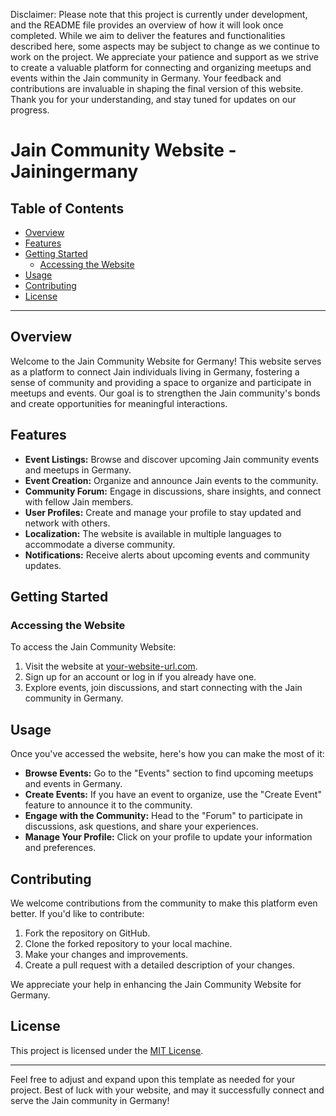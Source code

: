 Disclaimer: Please note that this project is currently under development, and the README file provides an overview of how it will look once completed. While we aim to deliver the features and functionalities described here, some aspects may be subject to change as we continue to work on the project. We appreciate your patience and support as we strive to create a valuable platform for connecting and organizing meetups and events within the Jain community in Germany. Your feedback and contributions are invaluable in shaping the final version of this website. Thank you for your understanding, and stay tuned for updates on our progress.


# Jain Community Website - Jainingermany

## Table of Contents
- [Overview](#overview)
- [Features](#features)
- [Getting Started](#getting-started)
  - [Accessing the Website](#accessing-the-website)
- [Usage](#usage)
- [Contributing](#contributing)
- [License](#license)

---

## Overview

Welcome to the Jain Community Website for Germany! This website serves as a platform to connect Jain individuals living in Germany, fostering a sense of community and providing a space to organize and participate in meetups and events. Our goal is to strengthen the Jain community's bonds and create opportunities for meaningful interactions.

## Features

- **Event Listings:** Browse and discover upcoming Jain community events and meetups in Germany.
- **Event Creation:** Organize and announce Jain events to the community.
- **Community Forum:** Engage in discussions, share insights, and connect with fellow Jain members.
- **User Profiles:** Create and manage your profile to stay updated and network with others.
- **Localization:** The website is available in multiple languages to accommodate a diverse community.
- **Notifications:** Receive alerts about upcoming events and community updates.

## Getting Started

### Accessing the Website

To access the Jain Community Website:

1. Visit the website at [your-website-url.com](https://www.your-website-url.com).
2. Sign up for an account or log in if you already have one.
3. Explore events, join discussions, and start connecting with the Jain community in Germany.

## Usage

Once you've accessed the website, here's how you can make the most of it:

- **Browse Events:** Go to the "Events" section to find upcoming meetups and events in Germany.
- **Create Events:** If you have an event to organize, use the "Create Event" feature to announce it to the community.
- **Engage with the Community:** Head to the "Forum" to participate in discussions, ask questions, and share your experiences.
- **Manage Your Profile:** Click on your profile to update your information and preferences.

## Contributing

We welcome contributions from the community to make this platform even better. If you'd like to contribute:

1. Fork the repository on GitHub.
2. Clone the forked repository to your local machine.
3. Make your changes and improvements.
4. Create a pull request with a detailed description of your changes.

We appreciate your help in enhancing the Jain Community Website for Germany.

## License

This project is licensed under the [MIT License](LICENSE.md).

---

Feel free to adjust and expand upon this template as needed for your project. Best of luck with your website, and may it successfully connect and serve the Jain community in Germany!
